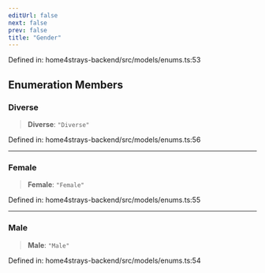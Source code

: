```yaml
---
editUrl: false
next: false
prev: false
title: "Gender"
---
```


Defined in: home4strays-backend/src/models/enums.ts:53

## Enumeration Members

### Diverse

> **Diverse**: `"Diverse"`

Defined in: home4strays-backend/src/models/enums.ts:56

***

### Female

> **Female**: `"Female"`

Defined in: home4strays-backend/src/models/enums.ts:55

***

### Male

> **Male**: `"Male"`

Defined in: home4strays-backend/src/models/enums.ts:54
